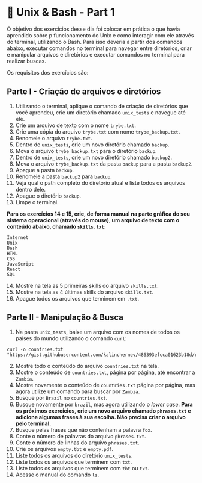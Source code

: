 # :pencil: Unix & Bash - Part 1

O objetivo dos exercícios desse dia foi colocar em prática o que havia aprendido sobre p funcionamento do Unix e como interagir com ele através do terminal, utilizando o Bash. Para isso deveria a partir dos comandos abaixo, executar comandos no terminal para navegar entre diretórios, criar e manipular arquivos e diretórios e executar comandos no terminal para realizar buscas.

Os requisitos dos exercícios são:

## Parte I - Criação de arquivos e diretórios

1. Utilizando o terminal, aplique o comando de criação de diretórios que você aprendeu, crie um diretório chamado `unix_tests` e navegue até ele.
2. Crie um arquivo de texto com o nome `trybe.txt`.
3. Crie uma cópia do arquivo `trybe.txt` com nome `trybe_backup.txt`.
4. Renomeie o arquivo `trybe.txt`.
5. Dentro de `unix_tests`, crie um novo diretório chamado `backup`.
6. Mova o arquivo `trybe_backup.txt` para o diretório `backup`.
7. Dentro de `unix_tests`, crie um novo diretório chamado `backup2`.
8. Mova o arquivo `trybe_backup.txt` da pasta `backup` para a pasta `backup2`.
9. Apague a pasta `backup`.
10. Renomeie a pasta `backup2` para `backup`.
11. Veja qual o path completo do diretório atual e liste todos os arquivos dentro dele.
12. Apague o diretório `backup`.
13. Limpe o terminal.

**Para os exercícios 14 e 15, crie, de forma manual na parte gráfica do seu sistema operacional (através do mouse), um arquivo de texto com o conteúdo abaixo, chamado `skills.txt`:**

```
Internet
Unix
Bash
HTML
CSS
JavaScript
React
SQL
```

14. Mostre na tela as 5 primeiras skills do arquivo `skills.txt`.
15. Mostre na tela as 4 últimas skills do arquivo `skills.txt`.
16. Apague todos os arquivos que terminem em `.txt`.

## Parte II - Manipulação & Busca

1. Na pasta `unix_tests`, baixe um arquivo com os nomes de todos os países do mundo utilizando o comando `curl`:
```
curl -o countries.txt "https://gist.githubusercontent.com/kalinchernev/486393efcca01623b18d/raw/daa24c9fea66afb7d68f8d69f0c4b8eeb9406e83/countries"
```
2. Mostre todo o conteúdo do arquivo `countries.txt` na tela.
3. Mostre o conteúdo de `countries.txt`, página por página, até encontrar a `Zambia`.
4. Mostre novamente o conteúdo de `countries.txt` página por página, mas agora utilize um comando para buscar por `Zambia`.
5. Busque por `Brazil` no `countries.txt`.
6. Busque novamente por `brazil`, mas agora utilizando o _lower case_.
**Para os próximos exercícios, crie um novo arquivo chamado `phrases.txt` e adicione algumas frases à sua escolha. Não precisa criar o arquivo pelo terminal.**
7. Busque pelas frases que não contenham a palavra `fox`.
8. Conte o número de palavras do arquivo `phrases.txt`.
9. Conte o número de linhas do arquivo `phrases.txt`.
10. Crie os arquivos `empty.tbt` e `empty.pdf`.
11. Liste todos os arquivos do diretório `unix_tests`.
12. Liste todos os arquivos que terminem com `txt`.
13. Liste todos os arquivos que terminem com `tbt` ou `txt`.
14. Acesse o manual do comando `ls`.
